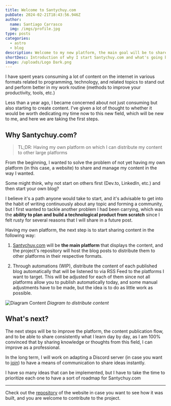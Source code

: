 ```yaml
---
title: Welcome to Santychuy.com
pubDate: 2024-02-21T18:43:56.946Z
author:
  name: Santiago Carrasco
  img: /imgs/profile.jpg
type: posts
categories:
  - astro
  - blog
description: Welcome to my new platform, the main goal will be to share my thoughts, projects and solutions for any problem to face.
shortDesc: Introduction of why I start Santychuy.com and what's going be the main goal in the future with this project
image: /uploads/Logo Dark.png
---
```


I have spent years consuming a lot of content on the internet in various formats related to programming, technology, and related topics to stand out and perform better in my work routine (methods to improve your productivity, tools, etc.)

Less than a year ago, I became concerned about not just consuming but also starting to create content. I've given a lot of thought to whether it would be worth dedicating my time now to this new field, which will be new to me, and here we are taking the first steps.

## Why Santychuy.com?

> TL;DR: Having my own platform on which I can distribute my content to other large platforms

From the beginning, I wanted to solve the problem of not yet having my own platform (in this case, a website) to share and manage my content in the way I wanted.

Some might think, why not start on others first (Dev.to, LinkedIn, etc.) and then start your own blog?

I believe it's a path anyone would take to start, and it's advisable to get into the habit of writing continuously about any topic and forming a community, but I first wanted to tackle another problem I had been carrying, which was the **ability to plan and build a technological product from scratch** since I felt rusty for several reasons that I will share in a future post.

Having my own platform, the next step is to start sharing content in the following way:

1. [Santychuy.com](https://github.com/santychuycom/santychuy.com) will be **the main platform** that displays the content, and the project's repository will host the blog posts to distribute them to other platforms in their respective formats.

2. Through automations (WIP), distribute the content of each published blog automatically that will be listened to via RSS Feed to the platforms I want to target. This will be adjusted for each of them since not all platforms allow you to publish automatically today, and some manual adjustments have to be made, but the idea is to do as little work as possible.

![Diagram Content](/uploads/DiagramContentFlow.png)
_Diagram to distribute content_

## What's next?

The next steps will be to improve the platform, the content publication flow, and to be able to share consistently what I learn day by day, as I am 100% convinced that by sharing knowledge or thoughts from this field, I can improve as a professional.

In the long term, I will work on adapting a Discord server (in case you want to [join](https://discord.gg/B55We2GHF7)) to have a means of communication to share ideas instantly.

I have so many ideas that can be implemented, but I have to take the time to prioritize each one to have a sort of roadmap for Santychuy.com

---

Check out the [repository](https://github.com/santychuycom/santychuy.com) of the website in case you want to see how it was built, and you are welcome to contribute to the project.
